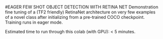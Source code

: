 #EAGER FEW SHOT OBJECT DETECTION WITH RETINA NET
Demonstration fine tuning of a (TF2 friendly) RetinaNet architecture on very few examples of a novel class after initializing from a pre-trained COCO checkpoint. Training runs in eager mode.

Estimated time to run through this colab (with GPU): < 5 minutes.
